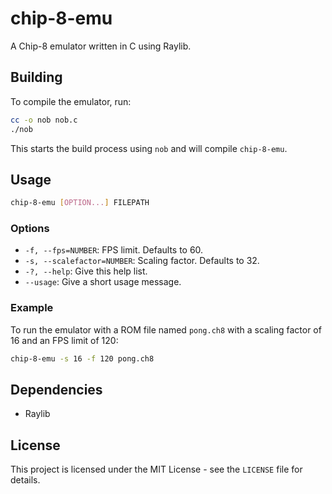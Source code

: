 
# chip-8-emu

A Chip-8 emulator written in C using Raylib.

## Building

To compile the emulator, run:

```bash
cc -o nob nob.c
./nob
```

This starts the build process using `nob` and will compile `chip-8-emu`.

## Usage

```bash
chip-8-emu [OPTION...] FILEPATH
```

### Options

*   `-f, --fps=NUMBER`: FPS limit. Defaults to 60.
*   `-s, --scalefactor=NUMBER`: Scaling factor. Defaults to 32.
*   `-?, --help`: Give this help list.
*   `--usage`: Give a short usage message.

### Example

To run the emulator with a ROM file named `pong.ch8` with a scaling factor of 16 and an FPS limit of 120:

```bash
chip-8-emu -s 16 -f 120 pong.ch8
```

## Dependencies

*   Raylib

## License

This project is licensed under the MIT License - see the `LICENSE` file for details.
